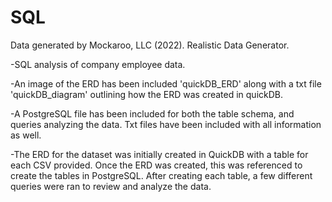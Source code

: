 # SQL

Data generated by Mockaroo, LLC (2022). Realistic Data Generator.

-SQL analysis of company employee data. 

-An image of the ERD has been included 'quickDB_ERD' along with a txt file 'quickDB_diagram' outlining how the ERD was created in quickDB. 

-A PostgreSQL file has been included for both the table schema, and queries analyzing the data. Txt files have been included with all information as well. 

-The ERD for the dataset was initially created in QuickDB with a table for each CSV provided. Once the ERD was created, this was referenced to create the tables in PostgreSQL. After creating each table, a few different queries were ran to review and analyze the data. 

